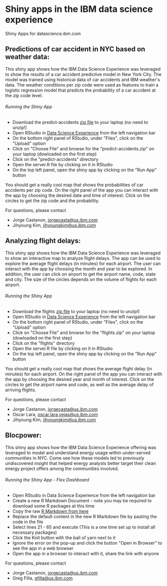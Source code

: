 # Shiny apps in the IBM data science experience

Shiny Apps for datascience.ibm.com

## Predictions of car accident in NYC based on weather data:

This shiny app shows how the IBM Data Science Experience was leveraged to show the results of a car accident predictive model in New York City. The model was trained using historical data of car accidents and IBM weather's data. The weather conditions per zip code were used as features to train a logistic regression model that predicts the probability of a car accident at the zip code level. 

###### Running the Shiny App
- Download the predict-accidents [zip file](https://github.com/IBMDataScience/dsx-shiny-apps/blob/master/predict-accidents.zip) to your laptop (no need to unzip!)
- Open RStudio in [Data Science Experience](http://datascience.ibm.com/) from the left navigation bar 
- On the bottom right panel of RStudio, under "Files", click on the "Upload" option
- Click on "Choose File" and browse for the "predict-accidents.zip" on your laptop (dowloaded on the first step)
- Click on the "predict-accidents" directory
- Open the server.R file by clicking on it in RStudio
- On the top left panel, open the shiny app by clicking on the "Run App" button

You should get a really cool map that shows the probabilities of car accidents per zip code. On the right panel of the app you can interact with the app by choosing the desired date and time of interest. Click on the circles to get the zip code and the probability.

For questions, please contact 
- Jorge Castanon, jorgecasta@us.ibm.com
- Jihyoung Kim, jihyoungkim@us.ibm.com

## Analyzing flight delays:

This shiny app shows how the IBM Data Science Experience was leveraged to show an interactive map to analyze flight delays. The app can be used to explore the average flight delays (in minutes) for each airport. The user can interact with the app by choosing the month and year to be explored. In addition, the user can click on airport to get the airport name, code, state and city. The size of the circles depends on the volume of flights for each airport. 


###### Running the Shiny App
- Download the flights [zip file](https://github.com/IBMDataScience/dsx-shiny-apps/blob/master/flights.zip) to your laptop (no need to unzip!)
- Open RStudio in [Data Science Experience](http://datascience.ibm.com/) from the left navigation bar 
- On the bottom right panel of RStudio, under "Files", click on the "Upload" option
- Click on "Choose File" and browse for the "flights.zip" on your laptop (dowloaded on the first step)
- Click on the "flights" directory
- Open the server.R file by clicking on it in RStudio
- On the top left panel, open the shiny app by clicking on the "Run App" button

You should get a really cool map that shows the average flight delay (in minutes) for each airport. On the right panel of the app you can interact with the app by choosing the desired year and month of interest. Click on the circles to get the airport name and code, as well as the average delay of arriving flights.

For questions, please contact 
- Jorge Castanon, jorgecasta@us.ibm.com
- Oscar Lara, oscar.lara.yejas@us.ibm.com
- Jihyoung Kim, jihyoungkim@us.ibm.com

## Blocpower:

This shiny app shows how the IBM Data Science Experience offering was leveraged to model and understand energy usage within under-served communities in NYC. Come see how these models led to previously undiscovered insight that helped energy analysts better target their clean energy project offers among  the communities involved.

###### Running the Shiny App - Flex Dashboard
- Open RStudio in Data Science Experience from the left navigation bar 
- Create a new R Markdown Document - note you may be required to download some R packages at this time
- Copy the raw [R Markdown from here](https://raw.githubusercontent.com/IBMDataScience/SparkSummitDemo/master/shinyDemo.Rmd)
- Replace the default content in the new R Markdown file by pasting the code in the file
- Select lines 21 - 65 and execute (This is a one time set up to install all necessary packages)
- Click the Knit button with the ball of yarn next to it
- Ignore the error on the pop-up and click the button "Open in Browser" to see the app in a web browser
- Open the app in a browser to interact with it, share the link with anyone

For questions, please contact 
- Jorge Castanon, jorgecasta@us.ibm.com
- Greg Filla, gfilla@us.ibm.com

